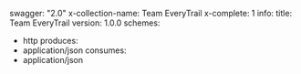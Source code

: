 swagger: "2.0"
x-collection-name: Team EveryTrail
x-complete: 1
info:
  title: Team EveryTrail
  version: 1.0.0
schemes:
- http
produces:
- application/json
consumes:
- application/json